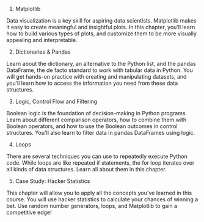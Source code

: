 1. Matplotlib

Data visualization is a key skill for aspiring data scientists. Matplotlib makes it easy to create meaningful and insightful plots. In this chapter, you’ll learn how to build various types of plots, and customize them to be more visually appealing and interpretable.

2. Dictionaries & Pandas

Learn about the dictionary, an alternative to the Python list, and the pandas DataFrame, the de facto standard to work with tabular data in Python. You will get hands-on practice with creating and manipulating datasets, and you’ll learn how to access the information you need from these data structures.

3. Logic, Control Flow and Filtering

Boolean logic is the foundation of decision-making in Python programs. Learn about different comparison operators, how to combine them with Boolean operators, and how to use the Boolean outcomes in control structures. You'll also learn to filter data in pandas DataFrames using logic.

4. Loops

There are several techniques you can use to repeatedly execute Python code. While loops are like repeated if statements, the for loop iterates over all kinds of data structures. Learn all about them in this chapter.

5. Case Study: Hacker Statistics

This chapter will allow you to apply all the concepts you've learned in this course. You will use hacker statistics to calculate your chances of winning a bet. Use random number generators, loops, and Matplotlib to gain a competitive edge!
